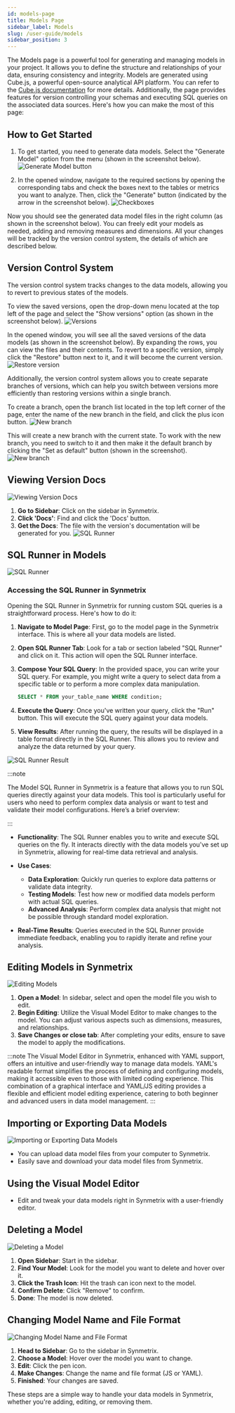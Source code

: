 ```yaml
---
id: models-page
title: Models Page
sidebar_label: Models
slug: /user-guide/models
sidebar_position: 3
---
```


The Models page is a powerful tool for generating and managing models in your project. It allows you to define the structure and relationships of your data, ensuring consistency and integrity. Models are generated using Cube.js, a powerful open-source analytical API platform. You can refer to the [Cube.js documentation](https://cube.dev/docs/schema/getting-started) for more details. Additionally, the page provides features for version controlling your schemas and executing SQL queries on the associated data sources. Here's how you can make the most of this page:

## How to Get Started

1. To get started, you need to generate data models. Select the "Generate Model" option from the menu (shown in the screenshot below).
   ![Generate Model button](/docs/img/model-generate-new.png)

2. In the opened window, navigate to the required sections by opening the corresponding tabs and check the boxes next to the tables or metrics you want to analyze. Then, click the "Generate" button (indicated by the arrow in the screenshot below).
   ![Checkboxes](/docs/interface/img/models2.png)

Now you should see the generated data model files in the right column (as shown in the screenshot below). You can freely edit your models as needed, adding and removing measures and dimensions. All your changes will be tracked by the version control system, the details of which are described below.

## Version Control System

The version control system tracks changes to the data models, allowing you to revert to previous states of the models.

To view the saved versions, open the drop-down menu located at the top left of the page and select the "Show versions" option (as shown in the screenshot below).
![Versions](/docs/img/model-version1.png)

In the opened window, you will see all the saved versions of the data models (as shown in the screenshot below). By expanding the rows, you can view the files and their contents. To revert to a specific version, simply click the "Restore" button next to it, and it will become the current version.
![Restore version](/docs/img/model-version.png)

Additionally, the version control system allows you to create separate branches of versions, which can help you switch between versions more efficiently than restoring versions within a single branch.

To create a branch, open the branch list located in the top left corner of the page, enter the name of the new branch in the field, and click the plus icon button.
![New branch](/docs/img/new-branch.png)

This will create a new branch with the current state. To work with the new branch, you need to switch to it and then make it the default branch by clicking the "Set as default" button (shown in the screenshot).
![New branch](/docs/img/set-default.png)


## Viewing Version Docs
![Viewing Version Docs](/docs/img/model-sidebar.png)

1. **Go to Sidebar**: Click on the sidebar in Synmetrix.
2. **Click 'Docs'**: Find and click the 'Docs' button.
3. **Get the Docs**: The file with the version's documentation will be generated for you.
![SQL Runner](/docs/img/model-docs.png)

## SQL Runner in Models
![SQL Runner](/docs/img/model-sql.png)

### Accessing the SQL Runner in Synmetrix

Opening the SQL Runner in Synmetrix for running custom SQL queries is a straightforward process. Here's how to do it:

1. **Navigate to Model Page**: First, go to the model page in the Synmetrix interface. This is where all your data models are listed.

2. **Open SQL Runner Tab**: Look for a tab or section labeled "SQL Runner" and click on it. This action will open the SQL Runner interface.

3. **Compose Your SQL Query**: In the provided space, you can write your SQL query. For example, you might write a query to select data from a specific table or to perform a more complex data manipulation.

   ```sql
   SELECT * FROM your_table_name WHERE condition;
   ```

4. **Execute the Query**: Once you've written your query, click the "Run" button. This will execute the SQL query against your data models.

5. **View Results**: After running the query, the results will be displayed in a table format directly in the SQL Runner. This allows you to review and analyze the data returned by your query.

![SQL Runner Result](/docs/img/model-sqlrunner.png)


:::note

The Model SQL Runner in Synmetrix is a feature that allows you to run SQL queries directly against your data models. This tool is particularly useful for users who need to perform complex data analysis or want to test and validate their model configurations. Here’s a brief overview:

:::

- **Functionality**: The SQL Runner enables you to write and execute SQL queries on the fly. It interacts directly with the data models you've set up in Synmetrix, allowing for real-time data retrieval and analysis.

- **Use Cases**:
  - **Data Exploration**: Quickly run queries to explore data patterns or validate data integrity.
  - **Testing Models**: Test how new or modified data models perform with actual SQL queries.
  - **Advanced Analysis**: Perform complex data analysis that might not be possible through standard model exploration.

- **Real-Time Results**: Queries executed in the SQL Runner provide immediate feedback, enabling you to rapidly iterate and refine your analysis.


## Editing Models in Synmetrix
![Editing Models](/docs/img/model-edit.png)

1. **Open a Model**: In sidebar, select and open the model file you wish to edit.
2. **Begin Editing**: Utilize the Visual Model Editor to make changes to the model. You can adjust various aspects such as dimensions, measures, and relationships.
3. **Save Changes or close tab**: After completing your edits, ensure to save the model to apply the modifications.

:::note
The Visual Model Editor in Synmetrix, enhanced with YAML support, offers an intuitive and user-friendly way to manage data models. YAML's readable format simplifies the process of defining and configuring models, making it accessible even to those with limited coding experience. This combination of a graphical interface and YAML/JS editing provides a flexible and efficient model editing experience, catering to both beginner and advanced users in data model management.
:::

## Importing or Exporting Data Models
![Importing or Exporting Data Models](/docs/img/model-generate.png)

- You can upload data model files from your computer to Synmetrix.
- Easily save and download your data model files from Synmetrix.

## Using the Visual Model Editor
- Edit and tweak your data models right in Synmetrix with a user-friendly editor.

## Deleting a Model
![Deleting a Model](/docs/img/model-delete.png)


1. **Open Sidebar**: Start in the sidebar.
2. **Find Your Model**: Look for the model you want to delete and hover over it.
3. **Click the Trash Icon**: Hit the trash can icon next to the model.
4. **Confirm Delete**: Click "Remove" to confirm.
5. **Done**: The model is now deleted.

## Changing Model Name and File Format
![Changing Model Name and File Format](/docs/img/model-edit-name.png)

1. **Head to Sidebar**: Go to the sidebar in Synmetrix.
2. **Choose a Model**: Hover over the model you want to change.
3. **Edit**: Click the pen icon.
4. **Make Changes**: Change the name and file format (JS or YAML).
5. **Finished**: Your changes are saved.

These steps are a simple way to handle your data models in Synmetrix, whether you're adding, editing, or removing them.
